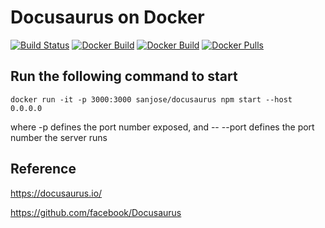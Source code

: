 # Docusaurus on Docker
[![Build Status](https://travis-ci.org/josepipher/docusaurus.svg?branch=master)](https://travis-ci.org/josepipher/docusaurus)
[![Docker Build](https://img.shields.io/docker/build/sanjose/docusaurus.svg)](https://hub.docker.com/r/sanjose/docusaurus/)
[![Docker Build](https://img.shields.io/docker/automated/sanjose/docusaurus.svg)](https://hub.docker.com/r/sanjose/docusaurus/)
[![Docker Pulls](https://img.shields.io/docker/pulls/sanjose/docusaurus.svg)](https://hub.docker.com/r/sanjose/docusaurus/)

## Run the following command to start
```
docker run -it -p 3000:3000 sanjose/docusaurus npm start --host 0.0.0.0
```
where -p defines the port number exposed, and
-- --port <port> defines the port number the server runs

## Reference
https://docusaurus.io/

https://github.com/facebook/Docusaurus
